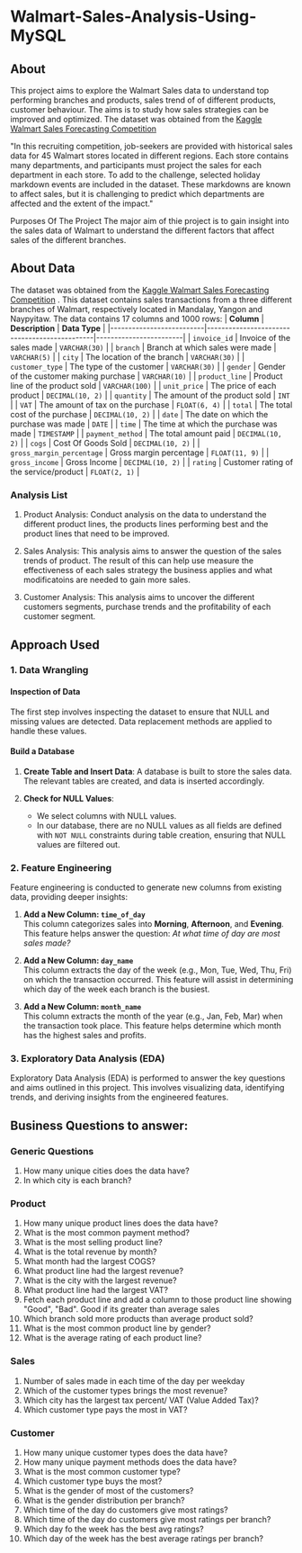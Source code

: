 # Walmart-Sales-Analysis-Using-MySQL
## About
This project aims to explore the Walmart Sales data to understand top performing branches and products, sales trend of of different products, customer behaviour. The aims is to study how sales strategies can be improved and optimized. The dataset was obtained from the [Kaggle Walmart Sales Forecasting Competition](https://www.kaggle.com/c/walmart-recruiting-store-sales-forecasting)

"In this recruiting competition, job-seekers are provided with historical sales data for 45 Walmart stores located in different regions. Each store contains many departments, and participants must project the sales for each department in each store. To add to the challenge, selected holiday markdown events are included in the dataset. These markdowns are known to affect sales, but it is challenging to predict which departments are affected and the extent of the impact." 

Purposes Of The Project
The major aim of thie project is to gain insight into the sales data of Walmart to understand the different factors that affect sales of the different branches.

## About Data
The dataset was obtained from the [Kaggle Walmart Sales Forecasting Competition](https://www.kaggle.com/c/walmart-recruiting-store-sales-forecasting)
. This dataset contains sales transactions from a three different branches of Walmart, respectively located in Mandalay, Yangon and Naypyitaw. The data contains 17 columns and 1000 rows:
| **Column**               | **Description**                              | **Data Type**          |
|--------------------------|----------------------------------------------|------------------------|
| `invoice_id`              | Invoice of the sales made                    | `VARCHAR(30)`          |
| `branch`                  | Branch at which sales were made              | `VARCHAR(5)`           |
| `city`                    | The location of the branch                   | `VARCHAR(30)`          |
| `customer_type`           | The type of the customer                     | `VARCHAR(30)`          |
| `gender`                  | Gender of the customer making purchase       | `VARCHAR(10)`          |
| `product_line`            | Product line of the product sold             | `VARCHAR(100)`         |
| `unit_price`              | The price of each product                    | `DECIMAL(10, 2)`       |
| `quantity`                | The amount of the product sold               | `INT`                  |
| `VAT`                     | The amount of tax on the purchase            | `FLOAT(6, 4)`          |
| `total`                   | The total cost of the purchase               | `DECIMAL(10, 2)`       |
| `date`                    | The date on which the purchase was made      | `DATE`                 |
| `time`                    | The time at which the purchase was made      | `TIMESTAMP`            |
| `payment_method`          | The total amount paid                        | `DECIMAL(10, 2)`       |
| `cogs`                    | Cost Of Goods Sold                           | `DECIMAL(10, 2)`       |
| `gross_margin_percentage`  | Gross margin percentage                      | `FLOAT(11, 9)`         |
| `gross_income`            | Gross Income                                 | `DECIMAL(10, 2)`       |
| `rating`                  | Customer rating of the service/product       | `FLOAT(2, 1)`          |

### Analysis List
1. Product Analysis:
   Conduct analysis on the data to understand the different product lines, the products lines performing best and the product lines that need to be improved.

2. Sales Analysis:
   This analysis aims to answer the question of the sales trends of product. The result of this can help use measure the effectiveness of each sales strategy the business applies and what modificatoins are needed to gain more sales.

3. Customer Analysis:
   This analysis aims to uncover the different customers segments, purchase trends and the profitability of each customer segment.

## Approach Used
### 1. Data Wrangling

#### Inspection of Data

The first step involves inspecting the dataset to ensure that NULL and missing values are detected. Data replacement methods are applied to handle these values. 

#### Build a Database

1. **Create Table and Insert Data**: A database is built to store the sales data. The relevant tables are created, and data is inserted accordingly.

2. **Check for NULL Values**: 
   - We select columns with NULL values. 
   - In our database, there are no NULL values as all fields are defined with `NOT NULL` constraints during table creation, ensuring that NULL values are filtered out.

### 2. Feature Engineering

Feature engineering is conducted to generate new columns from existing data, providing deeper insights:

1. **Add a New Column: `time_of_day`**  
   This column categorizes sales into **Morning**, **Afternoon**, and **Evening**. This feature helps answer the question: *At what time of day are most sales made?*

2. **Add a New Column: `day_name`**  
   This column extracts the day of the week (e.g., Mon, Tue, Wed, Thu, Fri) on which the transaction occurred. This feature will assist in determining which day of the week each branch is the busiest.

3. **Add a New Column: `month_name`**  
   This column extracts the month of the year (e.g., Jan, Feb, Mar) when the transaction took place. This feature helps determine which month has the highest sales and profits.

### 3. Exploratory Data Analysis (EDA)

Exploratory Data Analysis (EDA) is performed to answer the key questions and aims outlined in this project. This involves visualizing data, identifying trends, and deriving insights from the engineered features.

## Business Questions to answer: 

### Generic Questions
1. How many unique cities does the data have?
2. In which city is each branch?

### Product 
1. How many unique product lines does the data have?
2. What is the most common payment method?
3. What is the most selling product line?
4. What is the total revenue by month?
5. What month had the largest COGS?
6. What product line had the largest revenue?
7. What is the city with the largest revenue?
8. What product line had the largest VAT?
9. Fetch each product line and add a column to those product line showing "Good", "Bad". Good if its greater than average sales
10. Which branch sold more products than average product sold?
11. What is the most common product line by gender?
12. What is the average rating of each product line?

### Sales

1. Number of sales made in each time of the day per weekday
2. Which of the customer types brings the most revenue?
3. Which city has the largest tax percent/ VAT (Value Added Tax)?
4. Which customer type pays the most in VAT?
   
### Customer
1. How many unique customer types does the data have?
2. How many unique payment methods does the data have?
3. What is the most common customer type?
4. Which customer type buys the most?
5. What is the gender of most of the customers?
6. What is the gender distribution per branch?
7. Which time of the day do customers give most ratings?
8. Which time of the day do customers give most ratings per branch?
9. Which day fo the week has the best avg ratings?
10. Which day of the week has the best average ratings per branch?
